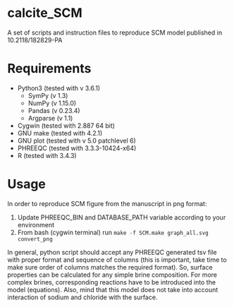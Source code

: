 # calcite_SCM
A set of scripts and instruction files to reproduce SCM model published in 10.2118/182829-PA

# Requirements

 - Python3 (tested with v 3.6.1)
	- SymPy (v 1.3)
	- NumPy (v 1.15.0)
	- Pandas (v 0.23.4)
	- Argparse (v 1.1)
 - Cygwin (tested with 2.887 64 bit)
 - GNU make (tested with 4.2.1)
 - GNU plot (tested with v 5.0 patchlevel 6)
 - PHREEQC (tested with 3.3.3-10424-x64)
 - R (tested with 3.4.3)

# Usage

In order to reproduce SCM figure from the manuscript in png format:
1) Update PHREEQC_BIN and DATABASE_PATH variable according to your environment
2) From bash (cygwin terminal) run ```make -f SCM.make graph_all.svg convert_png```

In general, python script should accept any PHREEQC generated tsv file with proper format and sequence of columns (this is important, take time to make sure order of columns matches the required format). So, surface properties can be calculated for any simple brine composition. For more complex brines, corresponding reactions have to be introduced into the model (equations). Also, mind that this model does not take into account interaction of sodium and chloride with the surface.
